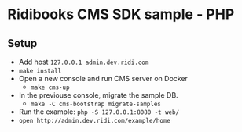 # Ridibooks CMS SDK sample - PHP

## Setup

- Add host `127.0.0.1 admin.dev.ridi.com`
- `make install`
- Open a new console and run CMS server on Docker
  - `make cms-up`
- In the previouse console, migrate the sample DB.
  - `make -C cms-bootstrap migrate-samples`
- Run the example: `php -S 127.0.0.1:8080 -t web/`
- `open http://admin.dev.ridi.com/example/home`

